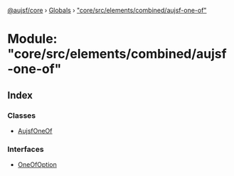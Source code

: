 [@aujsf/core](../README.md) › [Globals](../globals.md) › ["core/src/elements/combined/aujsf-one-of"](_core_src_elements_combined_aujsf_one_of_.md)

# Module: "core/src/elements/combined/aujsf-one-of"

## Index

### Classes

* [AujsfOneOf](../classes/_core_src_elements_combined_aujsf_one_of_.aujsfoneof.md)

### Interfaces

* [OneOfOption](../interfaces/_core_src_elements_combined_aujsf_one_of_.oneofoption.md)
